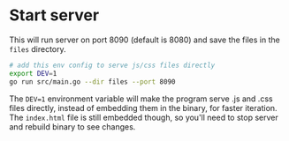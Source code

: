 # Start server

This will run server on port 8090 (default is 8080) and save the files in the `files` directory.

~~~bash
# add this env config to serve js/css files directly
export DEV=1
go run src/main.go --dir files --port 8090
~~~

The `DEV=1` environment variable will make the program serve .js and .css files directly, instead of embedding them in the binary, for faster iteration. The `index.html` file is still embedded though, so you'll need to stop server and rebuild binary to see changes.

